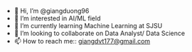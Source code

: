 - 👋 Hi, I’m @giangduong96
- 👀 I’m interested in AI/ML field
- 🌱 I’m currently learning Machine Learning at SJSU
- 💞️ I’m looking to collaborate on Data Analyst/ Data Science
- 📫 How to reach me:: giangdvt177@gmail.com

<!---
giangduong96/giangduong96 is a ✨ special ✨ repository because its `README.md` (this file) appears on your GitHub profile.
You can click the Preview link to take a look at your changes.
--->
